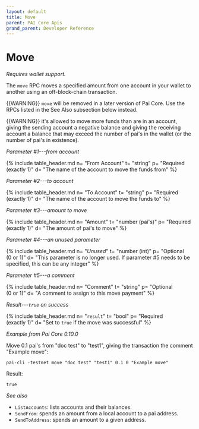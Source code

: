 ```yaml
---
layout: default
title: Move
parent: PAI Core Apis
grand_parent: Developer Reference
---
```


Move
========================

*Requires wallet support.*

The `move` RPC moves a specified amount from one account in your wallet to another using an off-block-chain transaction.

{{WARNING}} `move` will be removed in a later version of Pai
Core.  Use the RPCs listed in the See Also subsection below instead.

{{WARNING}} it's allowed to move more funds than are in an account,
giving the sending account a negative balance and giving the receiving
account a balance that may exceed the number of pai's in the wallet
(or the number of pai's in existence).

*Parameter #1---from account*

{% include table_header.md
  n= "From Account"
  t= "string"
  p= "Required<br>(exactly 1)"
  d= "The name of the account to move the funds from"
%}

*Parameter #2---to account*

{% include table_header.md
  n= "To Account"
  t= "string"
  p= "Required<br>(exactly 1)"
  d= "The name of the account to move the funds to"
%}

*Parameter #3---amount to move*

{% include table_header.md
  n= "Amount"
  t= "number (pai's)"
  p= "Required<br>(exactly 1)"
  d= "The amount of pai's to move"
%}

*Parameter #4---an unused parameter*

{% include table_header.md
  n= "*Unused*"
  t= "number (int)"
  p= "Optional<br>(0 or 1)"
  d= "This parameter is no longer used. If parameter #5 needs to be specified, this can be any integer"
%}

*Parameter #5---a comment*

{% include table_header.md
  n= "Comment"
  t= "string"
  p= "Optional<br>(0 or 1)"
  d= "A comment to assign to this move payment"
%}

*Result---`true` on success*

{% include table_header.md
  n= "`result`"
  t= "bool"
  p= "Required<br>(exactly 1)"
  d= "Set to `true` if the move was successful"
%}

*Example from Pai Core 0.10.0*

Move 0.1 pai's from "doc test" to "test1", giving the transaction the
comment "Example move":

```
pai-cli -testnet move "doc test" "test1" 0.1 0 "Example move"
```

Result:

```
true
```

*See also*

* `ListAccounts`: lists accounts and their balances.
* `SendFrom`: spends an amount from a local account to a pai address.
* `SendToAddress`: spends an amount to a given address.
 